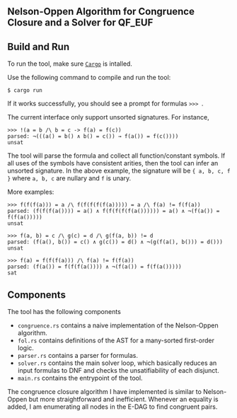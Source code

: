 Nelson-Oppen Algorithm for Congruence Closure and a Solver for QF_EUF
---

## Build and Run

To run the tool, make sure [`Cargo`](https://doc.rust-lang.org/cargo/) is intalled.

Use the following command to compile and run the tool:
```
$ cargo run
```

If it works successfully, you should see a prompt for formulas `>>> `.

The current interface only support unsorted signatures.
For instance,
```
>>> !(a = b /\ b = c -> f(a) = f(c))
parsed: ¬(((a() = b() ∧ b() = c()) → f(a()) = f(c())))
unsat
```
The tool will parse the formula and collect all function/constant symbols.
If all uses of the symbols have consistent arities, then the tool can infer an unsorted signature.
In the above example, the signature will be `{ a, b, c, f }` where `a, b, c` are nullary and `f` is unary.

More examples:
```
>>> f(f(f(a))) = a /\ f(f(f(f(f(a))))) = a /\ f(a) != f(f(a))
parsed: (f(f(f(a()))) = a() ∧ f(f(f(f(f(a()))))) = a() ∧ ¬(f(a()) = f(f(a()))))
unsat
```

```
>>> f(a, b) = c /\ g(c) = d /\ g(f(a, b)) != d
parsed: (f(a(), b()) = c() ∧ g(c()) = d() ∧ ¬(g(f(a(), b())) = d()))
unsat
```

```
>>> f(a) = f(f(f(a))) /\ f(a) != f(f(a))
parsed: (f(a()) = f(f(f(a()))) ∧ ¬(f(a()) = f(f(a()))))
sat
```

## Components

The tool has the following components
- `congruence.rs` contains a naive implementation of the Nelson-Oppen algorithm.
- `fol.rs` contains definitions of the AST for a many-sorted first-order logic.
- `parser.rs` contains a parser for formulas.
- `solver.rs` contains the main solver loop, which basically reduces an input formulas to DNF and checks the unsatifiability of each disjunct.
- `main.rs` contains the entrypoint of the tool.

The congruence closure algorithm I have implemented is similar to Nelson-Oppen but more straightforward and inefficient.
Whenever an equality is added, I am enumerating all nodes in the E-DAG to find congruent pairs.
